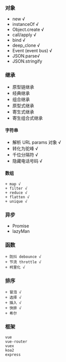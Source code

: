 
### 对象
+ new √
+ instanceOf √
+ Object.create √
+ call/apply √
+ bind √
+ deep_clone √
+ Event (event bus) √
+ JSON.parse√
+ JSON.stringify


### 继承
+ 原型链继承
+ 经典继承
+ 组合继承
+ 原型式继承
+ 寄生式继承
+ 寄生组合式继承

#### 字符串
+ 解析 URL params 对象 √
+ 转化为驼峰 √
+ 千位分隔符 √
+ 隐藏电话号码 √
  
#### 数组
    + map √
    + filter √
    + reduce √
    + flatten √
    + unique √
### 异步
 + Promise
 + lazyMan
### 函数
    + 防抖 debounce √
    + 节流 throttle √
    + 柯里化 √
### 排序
    + 冒泡 √
    + 选择 √
    + 插入 √
    + 快排 √
    + 希尔

### 框架
    vue  
    vue-router  
    vuex  
    koa2  
    express